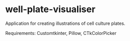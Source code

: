 # well-plate-visualiser

Application for creating illustrations of cell culture plates.

Requirements: Customtkinter, Pillow,  CTkColorPicker
